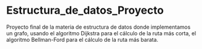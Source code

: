 # Estructura_de_datos_Proyecto
Proyecto final de la materia de estructura de datos donde implementamos un grafo, usando el algoritmo Dijkstra para el cálculo de la ruta más corta, el algoritmo Bellman-Ford para el cálculo de la ruta más barata. 

